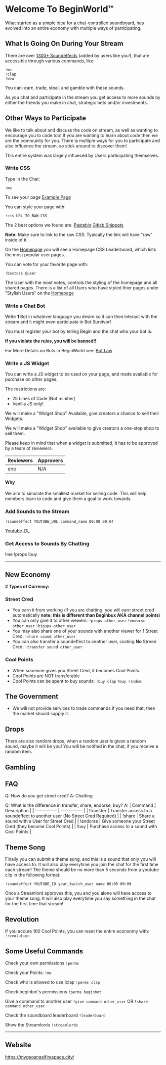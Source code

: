 # Welcome To BeginWorld™

What started as a simple idea for a chat-controlled soundboard, has evolved
into an entire economy with multiple ways of participating.

## What Is Going On During Your Stream

There are over [1300+
Soundeffects](https://github.com/davidbegin/twitch-soundboard) (added by users
like you!), that are accessible
through various commands, like:

```twitch chat
!me
!clap
!wow
```

You can: earn, trade, steal, and gamble with these sounds.

As you chat and participate in the stream you get access to more sounds by
either the friends you make in chat, strategic bets and/or investments.

## Other Ways to Participate

We like to talk about and discuss the code on stream, as well as wanting to encourage you to code too!
If you are wanting to learn about code then we are the community for you. There is multiple ways for you
to participate and also influence the stream, so stick around to discover them!

This entire system was largely influeced by Users participating themselves.

### Write CSS

Type in the Chat:

```twitch chat
!me
```

To see your page [Example Page](https://mygeoangelfirespace.city/zanuss.html)

You can style your page with:

```twitch chat
!css URL_TO_RAW_CSS
```
The 2 best options we found are:
[Pastebin](https://pastebin.com/)
[Gitlab Snippets](https://gitlab.com/snippets/new)

**Note:** Make sure to link to the raw CSS. Typically the link will have "raw"
inside of it.

On the [Homepage](https://mygeoangelfirespace.city/) you will see a Homepage CSS
Leaderboard, which lists the most popular user pages.

You can vote for your favorite page with:

```twitch chat
!bestcss @user
```

The User with the most votes, controls the styling of the homepage and all
shared pages. There is a list of all Users who have styled thier pages under "Stylish Users"
on the [Homepage](https://mygeoangelfirespace.city/)

### Write a Chat Bot

Write **1** Bot in whatever language you desire so it can then interact with the stream and
it might even participate in Bot Survivor!

You must register your bot by telling Begin and the chat who your bot is.

**If you violate the rules, you will be banned!!**

For More Details on Bots in BeginWorld see:
[Bot Law](docs/BOT_LAW.md)

### Write a JS Widget

You can write a JS widget to be used on your page,
and made available for purchase on other pages.

The restrictions are:

- 25 Lines of Code (Not minifier)
- Vanilla JS only!

We will make a "Widget Shop" Available, give creators
a chance to sell their Widgets.

We will make a "Widget Shop" available to give creators
a one-stop shop to sell them.

Please keep in mind that when a widget is submitted,
it has to be approved by a team of reviewers.

| Reviewers   | Approvers   |
| ----------- | ----------- |
| eno         | N/A         |

#### Why

We aim to simulate the smallest market for selling code.
This will help members learn to code and give them a goal
to work towards.

### Add Sounds to the Stream

```twitch chat
!soundeffect YOUTUBE_URL command_name 00:00 00:04
```

[Youtube-DL](https://github.com/ytdl-org/youtube-dl)

### Get Access to Sounds By Chatting

!me
!props
!buy

---

## New Economy

**2 Types of Currency:**

### Street Cred

- You earn it from working (if you are chatting, you will earn street cred
  automatically **note: this is different than Beginbux AKA channel points**)
- You can only give it to other viewers:
  `!props other_user`
  `!endorse other_user`
  `!bigups other_user`
- You may also share one of your sounds with another viewer for 1 Street Cred:
  `!share sound other_user`
- You can also transfer a soundeffect to another user, costing **No** Streed Cred:
  `!transfer sound other_user`

### Cool Points

- When someone gives you Street Cred, it becomes Cool Points
- Cool Points are NOT transferable
- Cool Points can be spent to buy sounds:
  `!buy clap`
  `!buy random`

## The Government

- We will not provide services to trade commands
  if you need that, then the market should supply it.

## Drops

There are also random drops, when a random user is given a random sound, maybe
it will be you! You will be notified in the chat, if you receive a random item.

## Gambling

## FAQ

Q: How do you get street cred?
A: Chatting

Q: What is the difference in transfer, share, endorse, buy?
A:
| Command     | Description |
| ----------- | ----------- |
| !transfer   | Transfer access to a soundeffect to another user (No Street Cred Required) |
| !share      | Share a sound with a User for Street Cred                                  |
| !endorse    | Give someone your Street Cred (they become Cool Points)                    |
| !buy        | Purchase access to a sound with Cool Points                                |

## Theme Song

Finally you can submit a theme song, and this is a sound that only you will have
access to. It will also play everytime you join the chat for the first time each
stream! The theme should be no more than 5 seconds from a youtube clip in the
following format:

`!soundeffect YOUTUBE_ID your_twitch_user name 00:05 00:09`

Once a Streamlord approves this, you and you alone will have access to your
theme song. It will also play everytime you say something in the chat for the
first time that stream!

## Revolution

If you accure 100 Cool Points, you can reset the entire econonmy with:
`!revolution`

## Some Useful Commands

Check your own permissions
`!perms`

Check your Points:
`!me`

Check who is allowed to use !clap
`!perms clap`

Check beginbot's permissions
`!perms beginbot`

Give a command to another user
`!give command other_user`
OR
`!share command other_user`

Check the soundboard leaderboard
`!leaderboard`

Show the Streamlords
`!streamlords`

---

## Website

<https://mygeoangelfirespace.city/>
